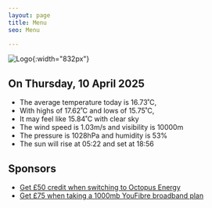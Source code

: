 ```yaml
---
layout: page
title: Menu
seo: Menu

---
```


![Logo](/images/logo.jpg){:width="832px"}

<!-- weather_marker starts -->
## On Thursday, 10 April 2025

- The average temperature today is 16.73˚C,
- With highs of 17.62˚C and lows of 15.75˚C,
- It may feel like 15.84˚C with clear sky
- The wind speed is 1.03m/s and visibility is 10000m
- The pressure is 1028hPa and humidity is 53%
- The sun will rise at 05:22 and set at 18:56

<!-- weather_marker ends -->

## Sponsors

- [Get £50 credit when switching to Octopus Energy](https://bit.ly/3oD1nnS)
- [Get £75 when taking a 1000mb YouFibre broadband plan](https://aklam.io/91zWhU?)



